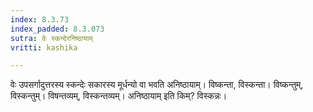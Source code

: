 ```yaml
---
index: 8.3.73
index_padded: 8.3.073
sutra: वेः स्कन्देरनिष्ठायाम्
vritti: kashika

---
```

वेः उपसर्गादुत्तरस्य स्कन्देः सकारस्य मूर्धन्यो वा भवति अनिष्ठायाम्। विष्कन्ता, विस्कन्ता। विष्कन्तुम्, विस्कन्तुम्। विषन्तव्यम्, विस्कन्तव्यम्। अनिष्ठायाम् इति किम्? विस्कन्नः।